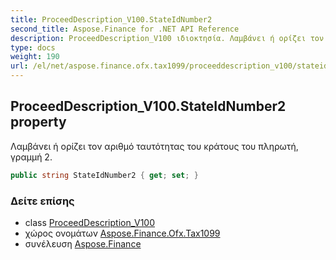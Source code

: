 ```yaml
---
title: ProceedDescription_V100.StateIdNumber2
second_title: Aspose.Finance for .NET API Reference
description: ProceedDescription_V100 ιδιοκτησία. Λαμβάνει ή ορίζει τον αριθμό ταυτότητας του κράτους του πληρωτή γραμμή 2.
type: docs
weight: 190
url: /el/net/aspose.finance.ofx.tax1099/proceeddescription_v100/stateidnumber2/
---
```

## ProceedDescription_V100.StateIdNumber2 property

Λαμβάνει ή ορίζει τον αριθμό ταυτότητας του κράτους του πληρωτή, γραμμή 2.

```csharp
public string StateIdNumber2 { get; set; }
```

### Δείτε επίσης

* class [ProceedDescription_V100](../)
* χώρος ονομάτων [Aspose.Finance.Ofx.Tax1099](../../proceeddescription_v100/)
* συνέλευση [Aspose.Finance](../../../)


